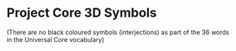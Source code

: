 # Project Core 3D Symbols
(There are no black coloured symbols (interjections) as part of the 36 words in the Universal Core vocabulary)